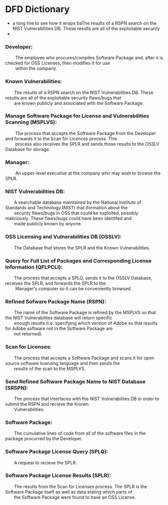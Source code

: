 # DFD Dictionary

  + a long line to see how it wraps baThe results of a RSPN search on the NIST Vulnerabilities DB. These results are all of the exploitable security
  + 
### Developer: 
&emsp;&emsp; The employee who procures/compiles Software Package and, after it is checked for OSS Licenses, then modifies it for use <br/>&emsp;&emsp; within the company.

### Known Vulnerabilities:
&emsp;&emsp;The results of a RSPN search on the NIST Vulnerabilities DB. These results are all of the exploitable security flaws/bugs that <br/>&emsp;&emsp;are known publicly and associated with the Software Package.

### Manage Software Package for License and Vulnerabilities Scanning (MSPLVS): 
&emsp;&emsp; The process that accepts the Software Package from the Developer and forwards it to the Scan for Licences process. This <br/>&emsp;&emsp; process also receives the SPLR and sends those results to the OSSLV Database for storage.

### Manager: 
&emsp;&emsp; An upper-level executive at the company who may wish to browse the SPLR.

### NIST Vulnerabilities DB:
&emsp;&emsp;A searchable database maintained by the National Institute of Standards and Technology (NIST) that iformation about the <br/>&emsp;&emsp;security flaws/bugs in OSS that could be exploited, possibly maliciously. These flaws/bugs could have been identifed and <br/>&emsp;&emsp;made publicly known by anyone.

### OSS Licensing and Vulnerabilities DB (OSSLV): 
&emsp;&emsp;The Database that stores the SPLR and the Known Vulnerabilities.

### Query for Full List of Packages and Corresponding License Information (QFLPCLI): 
&emsp;&emsp;The process that accepts a SPLQ, sends it to the OSSLV Database, receives the SPLR, and forwards the SPLR to the<br/>&emsp;&emsp; Manager's computer so it can be conveniently browsed.

### Refined Sofware Package Name (RSPN):
&emsp;&emsp;The name of the Software Package is refined by the MSPLVS so that the NIST Vulnerabilites database will return specific <br/>&emsp;&emsp;enough results (i.e. specifying which version of Adobe so that results for Adobe software not in the Software Package are <br/>&emsp;&emsp;not returned).

### Scan for Licenses: 
&emsp;&emsp;The process that accepts a Software Package and scans it for open source software licensing language and then sends the <br/>&emsp;&emsp;results of the scan to the MSPLVS.

### Send Refined Software Package Name to NIST Database (SRSPN):
&emsp;&emsp;The process that interfaces with the NIST Vulnerabilites DB in order to submit the RSPN and recieve the Known <br/>&emsp;&emsp;Vulnerabilities.

### Software Package: 
&emsp;&emsp;The cumulative lines of code from all of the software files in the package procurred by the Developer.

### Software Package License Query (SPLQ): 
&emsp;&emsp;A request to recieve the SPLR.

### Software Package License Results (SPLR): 
&emsp;&emsp;The results from the Scan for Licenses process. The SPLR is the Software Package itself as well as data stating which parts of <br/>&emsp;&emsp;the Software Package were found to have an OSS License.

